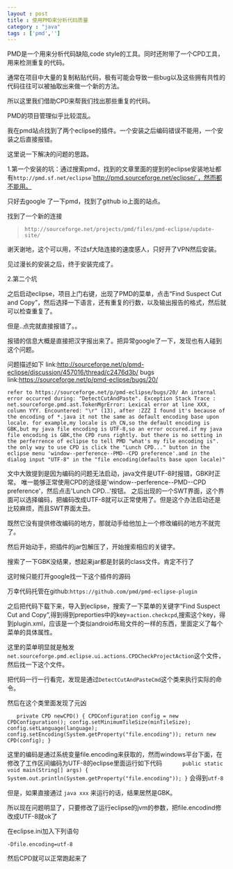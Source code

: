 ```yaml
---
layout : post
title : 使用PMD来分析代码质量
category : "java"
tags : ['pmd','']
---
```



PMD是一个用来分析代码缺陷,code style的工具。同时还附带了一个CPD工具，用来检测重复的代码。

通常在项目中大量的复制粘贴代码，极有可能会导致一些bug以及这些拥有共性的代码往往可以被抽取出来做一个新的方法。

所以这里我们借助CPD来帮我们找出那些重复的代码。

PMD的项目管理似乎比较混乱。

我在pmd站点找到了两个eclipse的插件。一个安装之后编码错误不能用，一个安装之后直接报错。

这里说一下解决的问题的思路。

1.第一个安装的坑：通过搜索pmd，找到的文章里面的提到的eclipse安装地址都有`http://pmd.sf.net/eclipse`\`http://pmd.sourceforge.net/eclipse/`，然而都不能用。

只好去google 了一下pmd，找到了github io上面的站点。

找到了一个新的连接

>`http://sourceforge.net/projects/pmd/files/pmd-eclipse/update-site/`

谢天谢地，这个可以用，不过sf大陆连接的速度感人，只好开了VPN然后安装。

见过漫长的安装之后，终于安装完成了。

2.第二个坑

之后启动eclipse，项目上门右键，出现了PMD的菜单，点击“Find Suspect Cut and Copy”，然后选择一下语言，还有重复的行数，以及输出报告的格式，然后就可以检查重复了。

但是..点完就直接报错了。。

报错的信息大概是直接把汉字报出来了。把异常google了一下，发现也有人碰到这个问题。

问题描述如下
link:http://sourceforge.net/p/pmd-eclipse/discussion/457016/thread/c2476d3b/
bugs link:https://sourceforge.net/p/pmd-eclipse/bugs/20/

`refer to https://sourceforge.net/p/pmd-eclipse/bugs/20/
An internal error occurred during: "DetectCutAndPaste".
Exception Stack Trace : net.sourceforge.pmd.ast.TokenMgrError: Lexical
error at line XXX, column YYY. Encountered: "\r" (13), after :ZZZ
I found it's because of the encoding of *.java it not the same as default
encoding base upon locale.
for example,my locale is zh_CN,so the default encoding is GBK,but my java
file encoding is UTF-8,so an error occured.if my java file encoding is
GBK,the CPD runs rightly.
but there is no setting in the perferrence of eclipse to tell PMD "what's
my file encoding is".
the only way to use CPD is click the "Lunch CPD..." button in the eclipse
menu 'window--perference--PMD--CPD preference'.and in the dialog input
"UTF-8" in the "file encoding(defaults base upon locale)"`

文中大致提到是因为编码的问题无法启动，java文件是UTF-8时报错，GBK时正常。
唯一能够正常使用CPD的途径是'window--perference--PMD--CPD preference'，然后点击'Lunch CPD...'按钮。
之后出现的一个SWT界面，这个界面可以选择编码，把编码改成UTF-8就可以正常使用了。但是这个办法启动还是比较麻烦，而且SWT界面太丑。

既然它没有提供修改编码的地方，那就动手给他加上一个修改编码的地方不就完了。

然后开始动手，把插件的jar包解压了，开始搜索相应的关键字。

搜索了一下GBK没结果，想起来jar都是封装的class文件。肯定不行了

这时候只能打开google找一下这个插件的源码

万幸代码托管在github:`https://github.com/pmd/pmd-eclipse-plugin`

之后把代码下载下来，导入到eclipse，搜索了一下菜单的关键字“Find Suspect Cut and Copy”,得到得到preporties中的key=`action.checkcpd`,搜索这个key，得到plugin.xml，应该是一个类似android布局文件的一样的东西，里面定义了每个菜单的具体属性。

这里的菜单明显就是触发`net.sourceforge.pmd.eclipse.ui.actions.CPDCheckProjectAction`这个文件，然后找一下这个文件。

把代码一行一行看完，发现是通过`DetectCutAndPasteCmd`这个类来执行实际的命令。

然后在这个类里面发现了元凶

`    private CPD newCPD() {
        CPDConfiguration config = new CPDConfiguration();
        config.setMinimumTileSize(minTileSize);
        config.setLanguage(language);
        config.setEncoding(System.getProperty("file.encoding"));
        return new CPD(config);
    }
`

这里的编码是通过系统变量file.encoding来获取的，然而windows平台下面，在修改了工作区间编码为UTF-8的eclipse里面运行如下代码
`		public static void main(String[] args) {
			System.out.println(System.getProperty("file.encoding"));
		}
`
会得到`utf-8`

但是，如果直接通过 `java xxx` 来运行的话，结果居然是GBK。

所以现在问题明显了，只要修改了运行eclipse的jvm的参数，把file.encodind修改成UTF-8就ok了

在eclipse.ini加入下列语句

`-Dfile.encoding=utf-8`

然后CPD就可以正常跑起来了